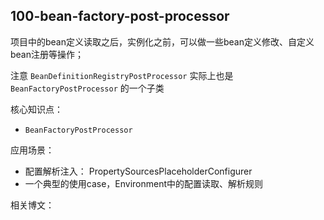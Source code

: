 ## 100-bean-factory-post-processor

项目中的bean定义读取之后，实例化之前，可以做一些bean定义修改、自定义bean注册等操作； 

注意 `BeanDefinitionRegistryPostProcessor` 实际上也是 `BeanFactoryPostProcessor` 的一个子类

核心知识点：

- `BeanFactoryPostProcessor`

应用场景：

- 配置解析注入： PropertySourcesPlaceholderConfigurer
- 一个典型的使用case，Environment中的配置读取、解析规则

相关博文：
